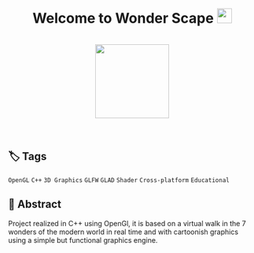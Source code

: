  <h1 align="center" >Welcome to Wonder Scape <img width = "30px" src= "https://media4.giphy.com/media/v1.Y2lkPTc5MGI3NjExcDd5OHU3bmp3N3UyMzgwZmEwb3MzYm9ra3ZqaDZ3eGxzb3JmZWd3eSZlcD12MV9pbnRlcm5hbF9naWZfYnlfaWQmY3Q9Zw/nFtGw3kDPKZcI2mN8V/giphy.gif"/> </h1>
<br>
<div align="center">
  <img src="https://media1.giphy.com/media/v1.Y2lkPTc5MGI3NjExdzBvMTF3ZjFjMHh0djZoZ24wMHh2amc5OTNnaDBubzI5dDN4cTR3biZlcD12MV9pbnRlcm5hbF9naWZfYnlfaWQmY3Q9Zw/6tRgriwUgnT2wNgseI/giphy.gif" width="150"/>
</div>
<br>
<br>

## 🏷 Tags

`OpenGL` `C++` `3D Graphics` `GLFW` `GLAD` `Shader` `Cross-platform` `Educational`

## 🧠 Abstract

Project realized in C++ using OpenGl, it is based on a virtual walk in the 7 wonders of the modern world in real time and with cartoonish graphics using a simple but functional graphics engine.
